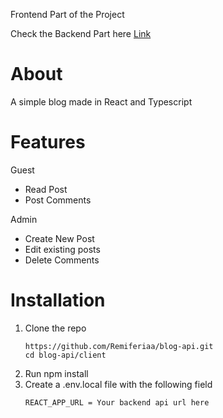 Frontend Part of the Project

Check the Backend Part here [Link](https://github.com/Remiferiaa/blog-api/tree/main/server)

# About
A simple blog made in React and Typescript

# Features
Guest
- Read Post
- Post Comments

Admin
- Create New Post
- Edit existing posts
- Delete Comments

# Installation
1. Clone the repo
    ```
    https://github.com/Remiferiaa/blog-api.git
    cd blog-api/client
    ```
2. Run npm install
3. Create a .env.local file with the following field
    ```
    REACT_APP_URL = Your backend api url here
    ```


